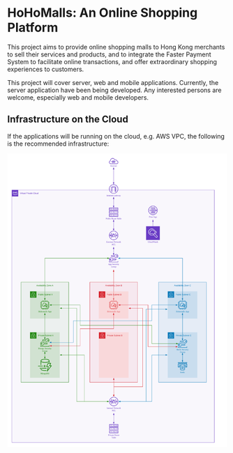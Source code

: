 # HoHoMalls: An Online Shopping Platform

This project aims to provide online shopping malls to Hong Kong merchants to sell their services and products, and to integrate the Faster Payment System to facilitate online transactions, and offer extraordinary shopping experiences to customers.

This project will cover server, web and mobile applications. Currently, the server application have been being developed. Any interested persons are welcome, especially web and mobile developers.

## Infrastructure on the Cloud

If the applications will be running on the cloud, e.g. AWS VPC, the following is the recommended infrastructure:

![AWS Infrastructure](/docs/aws-infrastructure.png)
